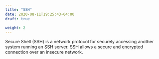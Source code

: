 ```yaml
---
title: "SSH"
date: 2020-08-11T19:25:43-04:00
draft: true

weight: 2
---
```


Secure Shell (SSH) is a network protocol for securely accessing another system running an SSH server. SSH allows a secure and encrypted connection over an insecure network.
